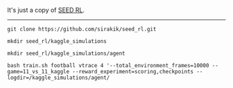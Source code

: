 It's just a copy of [SEED RL](https://github.com/google-research/seed_rl).


---
``git clone https://github.com/sirakik/seed_rl.git``  

``mkdir seed_rl/kaggle_simulations``

``mkdir seed_rl/kaggle_simulations/agent``

``bash train.sh football vtrace 4 '--total_environment_frames=10000 --game=11_vs_11_kaggle --reward_experiment=scoring,checkpoints --logdir=/kaggle_simulations/agent/
``
